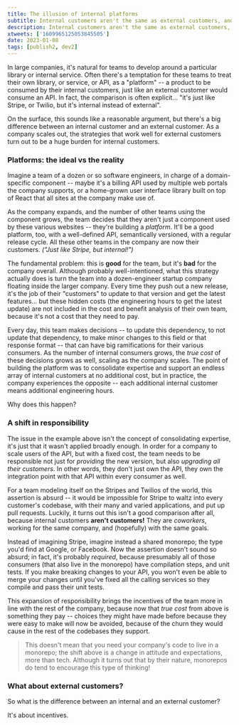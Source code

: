 ```yaml
---
title: The illusion of internal platforms
subtitle: Internal customers aren't the same as external customers, and neither are the platforms we build for them.
description: Internal customers aren't the same as external customers, and neither are the platforms we build for them.
xtweets: ['1609965125053845505']
date: 2023-01-08
tags: [publish2, dev2]
---
```


In large companies, it's natural for teams to develop around a particular library or internal service. Often there's a temptation for these teams to treat their own library, or service, or API, as a "platform" -- a product to be consumed by their internal customers, just like an external customer would consume an API. In fact, the comparison is often explicit... "it's just like Stripe, or Twilio, but it's internal instead of external".

On the surface, this sounds like a reasonable argument, but there's a big difference between an internal customer and an external customer. As a company scales out, the strategies that work well for external customers turn out to be a huge burden for internal customers.

### Platforms: the ideal vs the reality

Imagine a team of a dozen or so software engineers, in charge of a domain-specific component -- maybe it's a billing API used by multiple web portals the company supports, or a home-grown user interface library built on top of React that all sites at the company make use of.

As the company expands, and the number of other teams using the component grows, the team decides that they aren't just a component used by these various websites -- they're building a _platform_. It'll be a good platform, too, with a well-defined API, semantically versioned, with a regular release cycle. All these other teams in the company are now their customers. _("Just like Stripe, but internal!")_

The fundamental problem: this is **good** for the team, but it's **bad** for the company overall. Although probably well-intentioned, what this strategy actually does is turn the team into a dozen-engineer startup company floating inside the larger company. Every time they push out a new release, it's the job of their "customers" to update to that version and get the latest features... but these hidden costs (the engineering hours to get the latest update) are not included in the cost and benefit analysis of their own team, because it's not a cost that they need to pay.

Every day, this team makes decisions -- to update this dependency, to not update that dependency, to make minor changes to this field or that response format -- that can have big ramifications for their various consumers. As the number of internal consumers grows, the _true cost_ of these decisions grows as well, scaling as the company scales. The point of building the platform was to consolidate expertise and support an endless array of internal customers at no additional cost, but in practice, the company experiences the opposite -- each additional internal customer means additional engineering hours.

Why does this happen?

### A shift in responsibility

The issue in the example above isn't the concept of consolidating expertise, it's just that it wasn't applied broadly enough. In order for a company to scale users of the API, but with a fixed cost, the team needs to be responsible not just for _providing_ the new version, but also _upgrading all their customers_. In other words, they don't just own the API, they own the integration point with that API within every consumer as well.

For a team modeling itself on the Stripes and Twilios of the world, this assertion is absurd -- it would be impossible for Stripe to waltz into every customer's codebase, with their many and varied applications, and put up pull requests. Luckily, it turns out this isn't a good comparison after all, because internal customers **aren't customers!** They are _coworkers_, working for the same company, and (hopefully) with the same goals.

Instead of imagining Stripe, imagine instead a shared monorepo; the type you'd find at Google, or Facebook. Now the assertion doesn't sound so absurd; in fact, it's probably _required_, because presumably all of those consumers (that also live in the monorepo) have compilation steps, and unit tests. If you make breaking changes to your API, you won't even be able to merge your changes until you've fixed all the calling services so they compile and pass their unit tests.

This expansion of responsibility brings the incentives of the team more in line with the rest of the company, because now that _true cost_ from above is something they pay -- choices they might have made before because they were easy to make will now be avoided, because of the churn they would cause in the rest of the codebases they support.

> This doesn't mean that you need your company's code to live in a monorepo; the shift above is a change in attitude and expectations, more than tech. Although it turns out that by their nature, monorepos do tend to encourage this type of thinking!

### What about external customers?

So what is the difference between an internal and an external customer?

It's about incentives.
